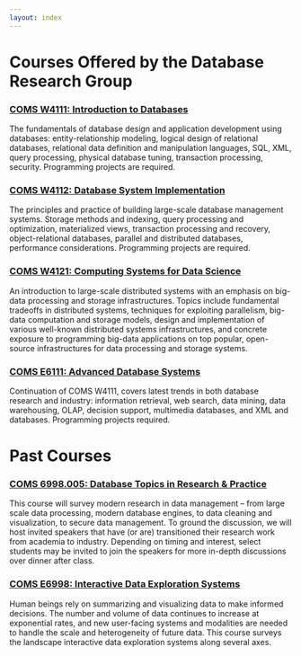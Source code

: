 ```yaml
---
layout: index
---
```


# Courses Offered by the Database Research Group


### [COMS W4111: Introduction to Databases](http://www.cs.columbia.edu/education/courses/#database)

The fundamentals of database design and application development using databases: entity-relationship modeling, logical design of relational databases, relational data definition and manipulation languages, SQL, XML, query processing, physical database tuning, transaction processing, security. Programming projects are required.


### [COMS W4112: Database System Implementation](http://www.cs.columbia.edu/education/courses/#database)

The principles and practice of building large-scale database management systems. Storage methods and indexing, query processing and optimization, materialized views, transaction processing and recovery, object-relational databases, parallel and distributed databases, performance considerations. Programming projects are required.

### [COMS W4121: Computing Systems for Data Science](https://w4121.github.io/)

An introduction to large-scale distributed systems with an emphasis on big-data processing and storage infrastructures. Topics include fundamental tradeoffs in distributed systems, techniques for exploiting parallelism, big-data computation and storage models, design and implementation of various well-known distributed systems infrastructures, and concrete exposure to programming big-data applications on top popular, open-source infrastructures for data processing and storage systems.

### [COMS E6111: Advanced Database Systems](http://www.cs.columbia.edu/education/courses/#database)

Continuation of COMS W4111, covers latest trends in both database research and industry: information retrieval, web search, data mining, data warehousing, OLAP, decision support, multimedia databases, and XML and databases. Programming projects required.



# Past Courses 

### [COMS 6998.005: Database Topics in Research & Practice](https://columbiadb.github.io/)

This course will survey modern research in data management – from large scale data processing, modern database engines, to data cleaning and visualization, to secure data management. To ground the discussion, we will host invited speakers that have (or are) transitioned their research work from academia to industry. Depending on timing and interest, select students may be invited to join the speakers for more in-depth discussions over dinner after class.


### [COMS E6998:  Interactive Data Exploration Systems](https://columbiaviz.github.io/2017s_e6998/)

Human beings rely on summarizing and visualizing data to make informed decisions. The number and volume of data continues to increase at exponential rates, and new user-facing systems and modalities are needed to handle the scale and heterogeneity of future data. This course surveys the landscape interactive data exploration systems along several axes.
 
